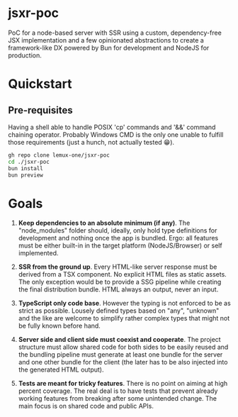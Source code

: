 # jsxr-poc

PoC for a node-based server with SSR using a custom, dependency-free JSX implementation and a few opinionated abstractions to create a framework-like DX powered by Bun for development and NodeJS for production.

# Quickstart

## Pre-requisites

Having a shell able to handle POSIX 'cp' commands and '&&' command chaining operator. Probably Windows CMD is the only one unable to fulfill those requirements (just a hunch, not actually tested 😁).

```sh
gh repo clone lemux-one/jsxr-poc
cd ./jsxr-poc
bun install
bun preview
```

# Goals

1. **Keep dependencies to an absolute minimum (if any)**. The "node_modules" folder should, ideally, only hold type definitions for development and nothing once the app is bundled. Ergo: all features must be either built-in in the target platform (NodeJS/Browser) or self implemented.

2. **SSR from the ground up**. Every HTML-like server response must be derived from a TSX component. No explicit HTML files as static assets. The only exception would be to provide a SSG pipeline while creating the final distribution bundle. HTML always an output, never an input.

3. **TypeScript only code base**. However the typing is not enforced to be as strict as possible. Lousely defined types based on "any", "unknown" and the like are welcome to simplify rather complex types that might not be fully known before hand.

4. **Server side and client side must coexist and cooperate**. The project structure must allow shared code for both sides to be easily reused and the bundling pipeline must generate at least one bundle for the server and one other bundle for the client (the later has to be also injected into the generated HTML output).

5. **Tests are meant for tricky features**. There is no point on aiming at high percent coverage. The real deal is to have tests that prevent already working features from breaking after some unintended change. The main focus is on shared code and public APIs.
